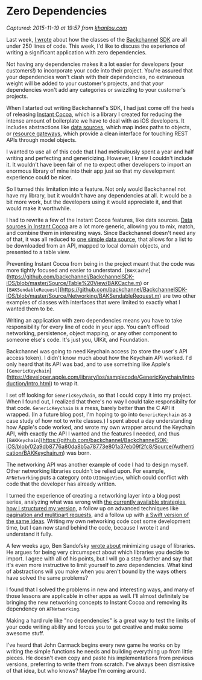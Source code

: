 # Zero Dependencies

_Captured: 2015-11-19 at 19:57 from [khanlou.com](http://khanlou.com/2015/11/zero-dependencies/)_

Last week, [I wrote](http://khanlou.com/2015/11/keeping-your-classes-shorter-than-250-lines/) about how the classes of the [Backchannel](https://backchannel.io/) [SDK](https://github.com/backchannel/BackchannelSDK-iOS) are all under 250 lines of code. This week, I'd like to discuss the experience of writing a significant application with zero dependencies.

Not having any dependencies makes it a lot easier for developers (your customers!) to incorporate your code into their project. You're assured that your dependencies won't clash with their dependencies, no extraneous weight will be added to your customer's projects, and that _your_ dependencies won't add any categories or swizzling to your customer's projects.

When I started out writing Backchannel's SDK, I had just come off the heels of releasing [Instant Cocoa](https://instantcocoa.io/), which is a library I created for reducing the intense amount of boilerplate we have to deal with as iOS developers. It includes abstractions like [data sources](http://instantcocoa.io/docs/instant-data-source/), which map index paths to objects, or [resource gateways](http://instantcocoa.io/docs/instant-model/resource-gateway/), which provide a clean interface for touching REST APIs through model objects.

I wanted to use all of this code that I had meticulously spent a year and half writing and perfecting and genericizing. However, I knew I couldn't include it. It wouldn't have been fair of me to expect other developers to import an enormous library of mine into their app just so that my development experience could be nicer.

So I turned this limitation into a feature. Not only would Backchannel not have my library, but it wouldn't have any dependencies at all. It would be a bit more work, but the developers using it would appreciate it, and that would make it worthwhile.

I had to rewrite a few of the Instant Cocoa features, like data sources. [Data sources in Instant Cocoa](http://instantcocoa.io/docs/instant-data-source/) are a lot more generic, allowing you to mix, match, and combine them in interesting ways. Since Backchannel doesn't need any of that, it was all reduced to [one simple data source](https://github.com/backchannel/BackchannelSDK-iOS/blob/master/Source/Table%20View/BAKRemoteDataSource.m), that allows for a list to be downloaded from an API, mapped to local domain objects, and presented to a table view.

Preventing Instant Cocoa from being in the project meant that the code was more tightly focused and easier to understand. `[BAKCache`](https://github.com/backchannel/BackchannelSDK-iOS/blob/master/Source/Table%20View/BAKCache.m) or `[BAKSendableRequest`](https://github.com/backchannel/BackchannelSDK-iOS/blob/master/Source/Networking/BAKSendableRequest.m) are two other examples of classes with interfaces that were limited to exactly what I wanted them to be.

Writing an application with zero dependencies means you have to take responsibility for every line of code in your app. You can't offload networking, persistence, object mapping, or any other component to someone else's code. It's just you, UIKit, and Foundation.

Backchannel was going to need Keychain access (to store the user's API access token). I didn't know much about how the Keychain API worked. I'd only heard that its API was bad, and to use something like Apple's `[GenericKeychain`](https://developer.apple.com/library/ios/samplecode/GenericKeychain/Introduction/Intro.html) to wrap it.

I set off looking for `GenericKeychain`, so that I could copy it into my project. When I found out, I realized that there's no way I could take responsibilty for that code. `GenericKeychain` is a mess, barely better than the C API it wrapped. (In a future blog post, I'm hoping to go into `GenericKeychain` as a case study of how not to write classes.) I spent about a day understanding how Apple's code worked, and wrote my own wrapper around the Keychain API, with exactly the API I wanted and the features I needed, and thus `[BAKKeychain`](https://github.com/backchannel/BackchannelSDK-iOS/blob/02a9db8776a80da8b5a78773e801a37eb09f2fc8/Source/Authentication/BAKKeychain.m) was born.

The networking API was another example of code I had to design myself. Other networking libraries couldn't be relied upon. For example, `AFNetworking` puts a category onto `UIImageView`, which could conflict with code that the developer has already written.

I turned the experience of creating a networking layer into a blog post series, analyzing what was wrong with [the currently available strategies](http://khanlou.com/2015/05/networking/), [how I structured my version](http://khanlou.com/2015/05/templating/), a follow up on advanced techniques like [pagination and mulitipart requests](http://khanlou.com/2015/07/templating-update/), and a follow up with [a Swift version of the same ideas](http://khanlou.com/2015/06/protocol-oriented-networking/). Writing my own networking code cost some development time, but I can now stand behind the code, because I wrote it and understand it fully.

A few weeks ago, Ben Sandofsky [wrote about](https://sandofsky.com/blog/third-party-libraries.html) minimizing usage of libraries. He argues for being very circumspect about which libraries you decide to import. I agree with all of his points, but I will go a step further and say that it's even more instructive to limit yourself to _zero_ dependencies. What kind of abstractions will you make when you aren't bound by the ways others have solved the same problems?

I found that I solved the problems in new and interesting ways, and many of those lessons are applicable in other apps as well. I'll almost definitely be bringing the new networking concepts to Instant Cocoa and removing its dependency on `AFNetworking`.

Making a hard rule like "no dependencies" is a great way to test the limits of your code writing ability and forces you to get creative and make some awesome stuff.

I've heard that John Carmack begins every new game he works on by writing the simple functions he needs and building everything up from little pieces. He doesn't even copy and paste his implementations from previous versions, preferring to write them from scratch. I've always been dismissive of that idea, but who knows? Maybe I'm coming around.
